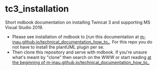 # tc3_installation

Short mdbook documentation on installing Twincat 3 and supporting MS Visual Studio 2019.

- Please see installation of mdbook to [run this documentation at [m-inau.github.io/technical_documentation_how_to_](https://m-inau.github.io/technical_documentation_how_to_/). For this repo you do not have to install the plantUML plugin per se.
- Then clone this repository and serve with mdbook. If you're unsure what's meant by "clone" then search on the WWW or start reading [at the beginning of m-inau.github.io/technical_documentation_how_to_](https://m-inau.github.io/technical_documentation_how_to_/)
